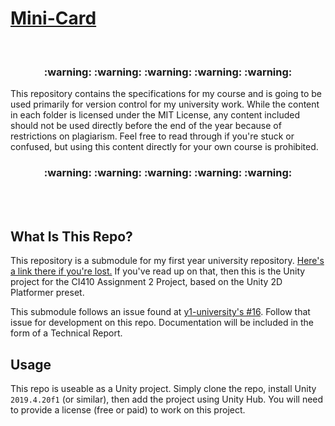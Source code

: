 # [Mini-Card](.github/mini-card.png)

<br/>

<h3 align="center">
 :warning: :warning: :warning: :warning: :warning:
</h3>

This repository contains the specifications for my course and is going to be used primarily for version control for my university work. While the content in each folder is licensed under the MIT License, any content included should not be used directly before the end of the year because of restrictions on plagiarism. Feel free to read through if you're stuck or confused, but using this content directly for your own course is prohibited.

<h3 align="center">
 :warning: :warning: :warning: :warning: :warning:
</h3>

<br/>
<br/>

## What Is This Repo?

This repository is a submodule for my first year university repository. [Here's a link there if you're lost.](https://github.com/summerysaturn/y1-university) If you've read up on that, then this is the Unity project for the CI410 Assignment 2 Project, based on the Unity 2D Platformer preset.

This submodule follows an issue found at [y1-university's #16](https://github.com/summerysaturn/y1-university/issues/16). Follow that issue for development on this repo. Documentation will be included in the form of a Technical Report.

## Usage

This repo is useable as a Unity project. Simply clone the repo, install Unity `2019.4.20f1` (or similar), then add the project using Unity Hub. You will need to provide a license (free or paid) to work on this project.
